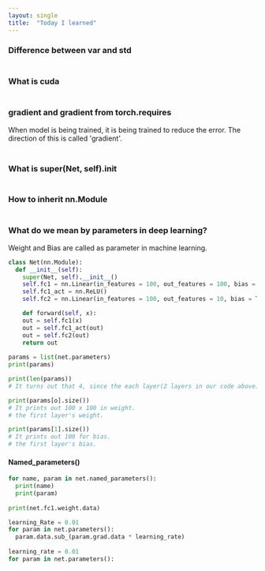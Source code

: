 ```yaml
---
layout: single
title:  "Today I learned"
---
```


### Difference between var and std



### <br>What is cuda



### <br>gradient and gradient from torch.requires

When model is being trained, it is being trained to reduce the error. The direction of this is called 'gradient'.



### <br>What is super(Net, self).__init__



### <br>How to inherit nn.Module



### <br>What do we mean by parameters in deep learning?

Weight and Bias are called as parameter in machine learning.

```python
class Net(nn.Module):
  def __init__(self):
    super(Net, self).__init__()
    self.fc1 = nn.Linear(in_features = 100, out_features = 100, bias = True)
    self.fc1_act = nn.ReLU()
    self.fc2 = nn.Linear(in_features = 100, out_features = 10, bias = True)

	def forward(self, x):
    out = self.fc1(x)
    out = self.fc1_act(out)
    out = self.fc2(out)  
    return out
  
params = list(net.parameters)
print(params)

print(len(params))		
# It turns out that 4, since the each layer(2 layers in our code above) has weight and bias.

print(params[o].size())
# It prints out 100 x 100 in weight.
# the first layer's weight.

print(params[1].size())
# It prints out 100 for bias.
# the first layer's bias.
```

#### Named_parameters()

```python
for name, param in net.named_parameters():
  print(name)
  print(param)
  
print(net.fc1.weight.data)
```



```python
learning_Rate = 0.01
for param in net.parameters():
  param.data.sub_(param.grad.data * learning_rate)
  
learning_rate = 0.01
for param in net.parameters(): 
```